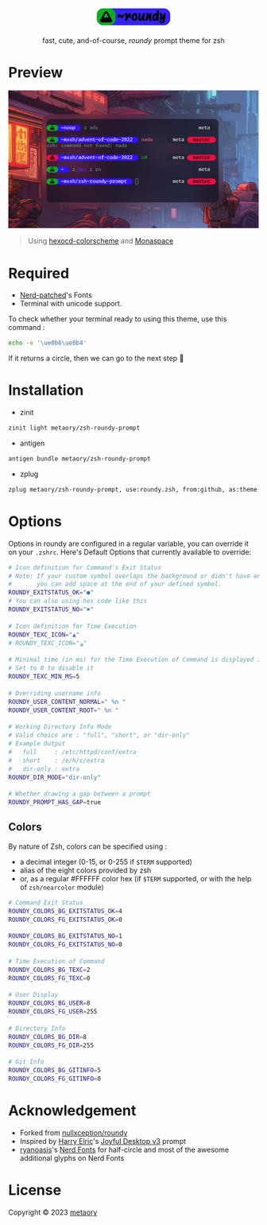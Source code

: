 <div align=center>
    <img alt="logo-of-roundy-theme" src=".github/assets/roundy.png" width="30%"><br><br>
    fast, cute, and-of-course, <i>roundy</i> prompt theme for zsh
</div>

# Preview

![preview-of-roundy-theme](.github/assets/preview.png)

> Using [hexocd-colorscheme](https://github.com/metaory/hexocd-colorscheme) and [Monaspace](https://monaspace.githubnext.com)

# Required

- [Nerd-patched](https://github.com/ryanoasis/nerd-fonts)'s Fonts
- Terminal with unicode support.

To check whether your terminal ready to using this theme, use this command :

```sh
echo -e '\ue0b6\ue0b4'
```

If it returns a circle, then we can go to the next step 🥳

# Installation

- zinit

```zsh
zinit light metaory/zsh-roundy-prompt
```

- antigen

```zsh
antigen bundle metaory/zsh-roundy-prompt
```

- zplug

```zsh
zplug metaory/zsh-roundy-prompt, use:roundy.zsh, from:github, as:theme
```

# Options

Options in roundy are configured in a regular variable, you can override it on your `.zshrc`.
Here's Default Options that currently available to override:

```sh
# Icon definition for Command's Exit Status
# Note: If your custom symbol overlaps the background or didn't have enough width,
#       you can add space at the end of your defined symbol.
ROUNDY_EXITSTATUS_OK="●"
# You can also using hex code like this
ROUNDY_EXITSTATUS_NO="✖"

# Icon definition for Time Execution
ROUNDY_TEXC_ICON="▲"
# ROUNDY_TEXC_ICON="ﮫ"

# Minimal time (in ms) for the Time Execution of Command is displayed in prompt
# Set to 0 to disable it
ROUNDY_TEXC_MIN_MS=5

# Overriding username info
ROUNDY_USER_CONTENT_NORMAL=" %n "
ROUNDY_USER_CONTENT_ROOT=" %n "

# Working Directory Info Mode
# Valid choice are : "full", "short", or "dir-only"
# Example Output
#   full     : /etc/httpd/conf/extra
#   short    : /e/h/c/extra
#   dir-only : extra
ROUNDY_DIR_MODE="dir-only"

# Whether drawing a gap between a prompt
ROUNDY_PROMPT_HAS_GAP=true
```

## Colors

By nature of Zsh, colors can be specified using :

- a decimal integer (0-15, or 0-255 if `$TERM` supported)
- alias of the eight colors provided by zsh
- or, as a regular #FFFFFF color hex (if `$TERM` supported, or with the help of `zsh/nearcolor` module)

```sh
# Command Exit Status
ROUNDY_COLORS_BG_EXITSTATUS_OK=4
ROUNDY_COLORS_FG_EXITSTATUS_OK=0

ROUNDY_COLORS_BG_EXITSTATUS_NO=1
ROUNDY_COLORS_FG_EXITSTATUS_NO=0

# Time Execution of Command
ROUNDY_COLORS_BG_TEXC=2
ROUNDY_COLORS_FG_TEXC=0

# User Display
ROUNDY_COLORS_BG_USER=8
ROUNDY_COLORS_FG_USER=255

# Directory Info
ROUNDY_COLORS_BG_DIR=8
ROUNDY_COLORS_FG_DIR=255

# Git Info
ROUNDY_COLORS_BG_GITINFO=5
ROUNDY_COLORS_FG_GITINFO=0
```

# Acknowledgement

- Forked from [nullxception/roundy](https://github.com/nullxception/roundy)
- Inspired by [Harry Elric](https://github.com/owl4ce)'s [Joyful Desktop v3](https://github.com/owl4ce/dotfiles/tree/3.0) prompt
- [ryanoasis](https://github.com/ryanoasis)'s [Nerd Fonts](https://github.com/ryanoasis/nerd-fonts) for half-circle and most of the awesome additional glyphs on Nerd Fonts

# License

Copyright © 2023 [metaory](https://github.com/metaory)
